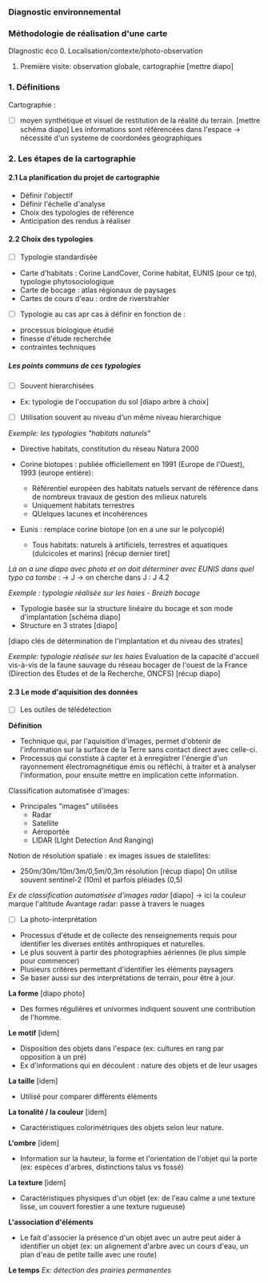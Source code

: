 ### Diagnostic environnemental
### Méthodologie de réalisation d'une carte

DIagnostic éco 
0. Localisation/contexte/photo-observation
1. Première visite: observation globale, cartographie
[mettre diapo]

### 1. Définitions

Cartographie : 
- [ ] moyen synthétique et visuel de restitution de la réalité du terrain.
[mettre schéma diapo]
Les informations sont référencées dans l'espace
-> nécessité d'un systeme de coordonées géographiques

### 2. Les étapes de la cartographie

#### 2.1 La planification du projet de cartographie
- Définir l'objectif
- Définir l'échelle d'analyse
- Choix des typologies de référence
- Anticipation des rendus à réaliser

#### 2.2 Choix des typologies

- [ ] Typologie standardisée
- Carte d'habitats : Corine LandCover, Corine habitat, EUNIS (pour ce tp), typologie phytosociologique
- Carte de bocage : atlas régionaux de paysages
- Cartes de cours d'eau : ordre de riverstrahler

- [ ] Typologie au cas apr cas à définir en fonction de :
- processus biologique étudié
- finesse d'étude recherchée
- contraintes techniques

##### Les points communs de ces typologies

- [ ] Souvent hierarchisées
- Ex: typologie de l'occupation du sol
[diapo arbre à choix]

- [ ] Utilisation souvent au niveau d'un même niveau hierarchique

*Exemple: les typologies "habitats naturels"*
- Directive habitats, constitution du réseau Natura 2000
- Corine biotopes : publiée officiellement en 1991 (Europe de l'Ouest), 1993 (europe entière):
	- Référentiel européen des habitats natuels servant de référence dans de nombreux travaux de gestion des milieux naturels
	- Uniquement habitats terrestres
	- QUelques lacunes et incohérences

- Eunis : remplace corine biotope (on en a une sur le polycopié)
	- Tous habitats: naturels à artificiels, terrestres et aquatiques (dulcicoles et marins)
	[récup dernier tiret]


*Là on a une diapo avec photo et on doit déterminer avec EUNIS dans quel typo ca tombe* :
-> J
-> on cherche dans J : J 4.2 

*Exemple : typologie réalisée sur les haies - Breizh bocage*
- Typologie basée sur la structure linéaire du bocage et son mode d'implantation
[schéma diapo]
- Structure en 3 strates
[diapo]

[diapo clés de détermination de l'implantation et du niveau des strates]

*Exemple: typologie réalisée sur les haies*
Evaluation de la capacité d'accueil vis-à-vis de la faune sauvage du réseau bocager de l'ouest de la France (Direction des Etudes et de la Recherche, ONCFS)
[récup diapo]

#### 2.3 Le mode d'aquisition des données

- [ ] Les outiles de télédétection

**Définition**
- Technique qui, par l'aquisition d'images, permet d'obtenir de l'information sur la surface de la Terre sans contact direct avec celle-ci.
- Processus qui constiste à capter et à enregistrer l'énergie d'un rayonnement électromagnétique émis ou réfléchi, à traiter et à analyser l'information, pour ensuite mettre en implication cette information.

Classification automatisée d'images:
- Principales "images" utilisées
	- Radar
	- Satellite
	- Aéroportée
	- LIDAR (LIght Detection And Ranging)

Notion de résolution spatiale : ex images issues de stalellites:
- 250m/30m/10m/3m/0,5m/0,3m résolution
[récup diapo]
On utilise souvent sentinel-2 (10m) et parfois pléiades (0,5)

*Ex de classification automatisée d'images radar*
[diapo]
-> ici la couleur marque l'altitude
Avantage radar: passe à travers le nuages

- [ ] La photo-interprétation
- Processus d'étude et de collecte des renseignements requis pour identifier les diverses entités anthropiques et naturelles.
- Le plus souvent à partir des photographies aériennes (le plus simple pour commencer)
- Plusieurs critères permettant d'identifier les éléments paysagers
- Se baser aussi sur des interprétations de terrain, pour être à jour.


**La forme**
[diapo photo]
- Des formes régulières et univormes indiquent souvent une contribution de l'homme.

**Le motif**
[idem]
- Disposition des objets dans l'espace (ex: cultures en rang par opposition à un pré)
- Ex d'informations qui en découlent : nature des objets et de leur usages

**La taille**
[idem]
- Utilisé pour comparer différents éléments

**La tonalité / la couleur**
[idem]
- Caractéristiques colorimétriques des objets selon leur nature.

**L'ombre**
[idem]
- Information sur la hauteur, la forme et l'orientation de l'objet qui la porte (ex: espèces d'arbres, distinctions talus vs fossé)

**La texture**
[idem]
- Caractéristiques physiques d'un objet (ex: de l'eau calme a une texture lisse, un couvert forestier a une texture rugueuse)

**L'association d'éléments**
- Le fait d'associer la présence d'un objet avec un autre peut aider à identifier un objet (ex: un alignement d'arbre avec un cours d'eau, un plan d'eau de petite taille avec une route)

**Le temps**
*Ex: détection des prairies permanentes*